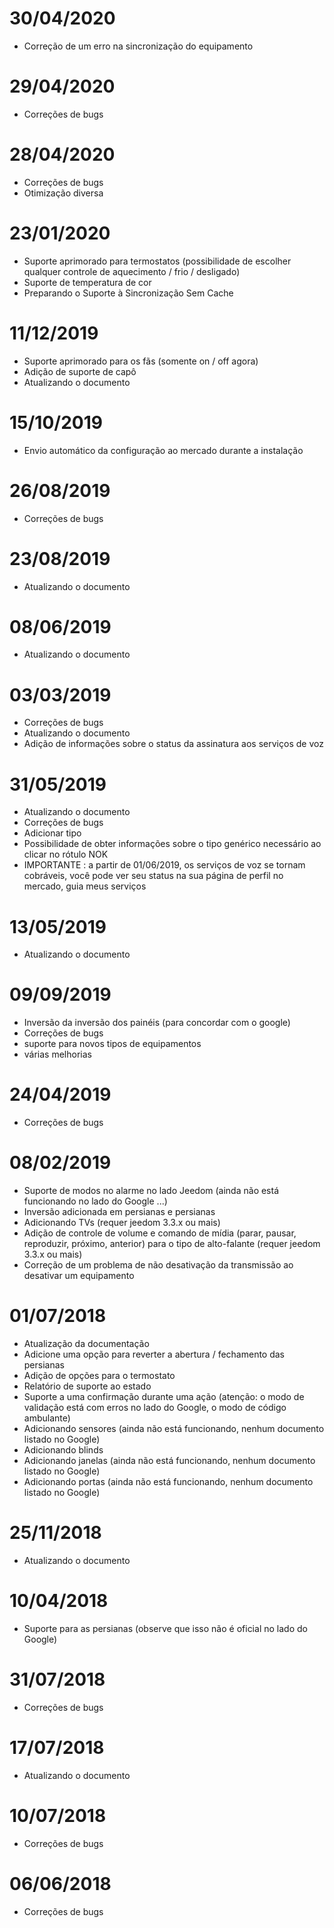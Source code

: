 # 30/04/2020

- Correção de um erro na sincronização do equipamento

# 29/04/2020

- Correções de bugs

# 28/04/2020

- Correções de bugs
- Otimização diversa

# 23/01/2020

- Suporte aprimorado para termostatos (possibilidade de escolher qualquer controle de aquecimento / frio / desligado)
- Suporte de temperatura de cor
- Preparando o Suporte à Sincronização Sem Cache

# 11/12/2019

- Suporte aprimorado para os fãs (somente on / off agora)
- Adição de suporte de capô
- Atualizando o documento

# 15/10/2019

- Envio automático da configuração ao mercado durante a instalação

# 26/08/2019

- Correções de bugs

# 23/08/2019

- Atualizando o documento

# 08/06/2019

- Atualizando o documento

# 03/03/2019

- Correções de bugs
- Atualizando o documento
- Adição de informações sobre o status da assinatura aos serviços de voz

# 31/05/2019

- Atualizando o documento
- Correções de bugs
- Adicionar tipo
- Possibilidade de obter informações sobre o tipo genérico necessário ao clicar no rótulo NOK
- IMPORTANTE : a partir de 01/06/2019, os serviços de voz se tornam cobráveis, você pode ver seu status na sua página de perfil no mercado, guia meus serviços

# 13/05/2019

- Atualizando o documento

# 09/09/2019

- Inversão da inversão dos painéis (para concordar com o google)
- Correções de bugs
- suporte para novos tipos de equipamentos
- várias melhorias

# 24/04/2019

- Correções de bugs

# 08/02/2019

- Suporte de modos no alarme no lado Jeedom (ainda não está funcionando no lado do Google ...)
- Inversão adicionada em persianas e persianas
- Adicionando TVs (requer jeedom 3.3.x ou mais)
- Adição de controle de volume e comando de mídia (parar, pausar, reproduzir, próximo, anterior) para o tipo de alto-falante (requer jeedom 3.3.x ou mais)
- Correção de um problema de não desativação da transmissão ao desativar um equipamento


# 01/07/2018

- Atualização da documentação
- Adicione uma opção para reverter a abertura / fechamento das persianas
- Adição de opções para o termostato
- Relatório de suporte ao estado
- Suporte a uma confirmação durante uma ação (atenção: o modo de validação está com erros no lado do Google, o modo de código ambulante)
- Adicionando sensores (ainda não está funcionando, nenhum documento listado no Google)
- Adicionando blinds
- Adicionando janelas (ainda não está funcionando, nenhum documento listado no Google)
- Adicionando portas (ainda não está funcionando, nenhum documento listado no Google)

# 25/11/2018

- Atualizando o documento

# 10/04/2018

- Suporte para as persianas (observe que isso não é oficial no lado do Google)

# 31/07/2018

- Correções de bugs

# 17/07/2018

- Atualizando o documento

# 10/07/2018

- Correções de bugs

# 06/06/2018

- Correções de bugs
